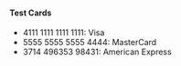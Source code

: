 #### Test Cards

* 4111 1111 1111 1111: Visa
* 5555 5555 5555 4444: MasterCard
* 3714 496353 98431: American Express
